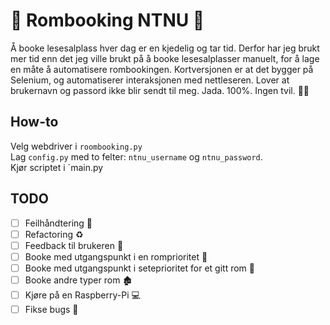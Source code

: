 # 🚀 Rombooking NTNU 🚀
Å booke lesesalplass hver dag er en kjedelig og tar tid. Derfor har jeg brukt mer tid enn det jeg ville brukt på å booke lesesalplasser manuelt, for å lage en måte å automatisere rombookingen. Kortversjonen er at det bygger på Selenium, og automatiserer interaksjonen med nettleseren. Lover at brukernavn og passord ikke blir sendt til meg. Jada. 100%. Ingen tvil. 👮‍♂️

## How-to ##
Velg webdriver i `roombooking.py`  
Lag `config.py` med to felter: `ntnu_username` og `ntnu_password`.  
Kjør scriptet i `main.py

## TODO ##
- [ ] Feilhåndtering 🚨
- [ ] Refactoring ♻️
- [ ] Feedback til brukeren 📣
- [ ] Booke med utgangspunkt i en romprioritet 🥇
- [ ] Booke med utgangspunkt i seteprioritet for et gitt rom 🥈
- [ ] Booke andre typer rom 🏚
- [ ] Kjøre på en Raspberry-Pi 💻
- [ ] Fikse bugs 🐛

